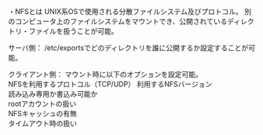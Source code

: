・NFSとは
UNIX系OSで使用される分散ファイルシステム及びプロトコル。
別のコンピュータ上のファイルシステムをマウントでき、公開されているディレクトリ・ファイルを扱うことが可能。

サーバ側：
/etc/exportsでどのディレクトリを誰に公開するか設定することが可能。

クライアント側：
マウント時に以下のオプションを設定可能。  
NFSを利用するプロトコル（TCP/UDP） 
利用するNFSバージョン  
読み込み専用か書込み可能か  
rootアカウントの扱い  
NFSキャッシュの有無  
タイムアウト時の扱い  
